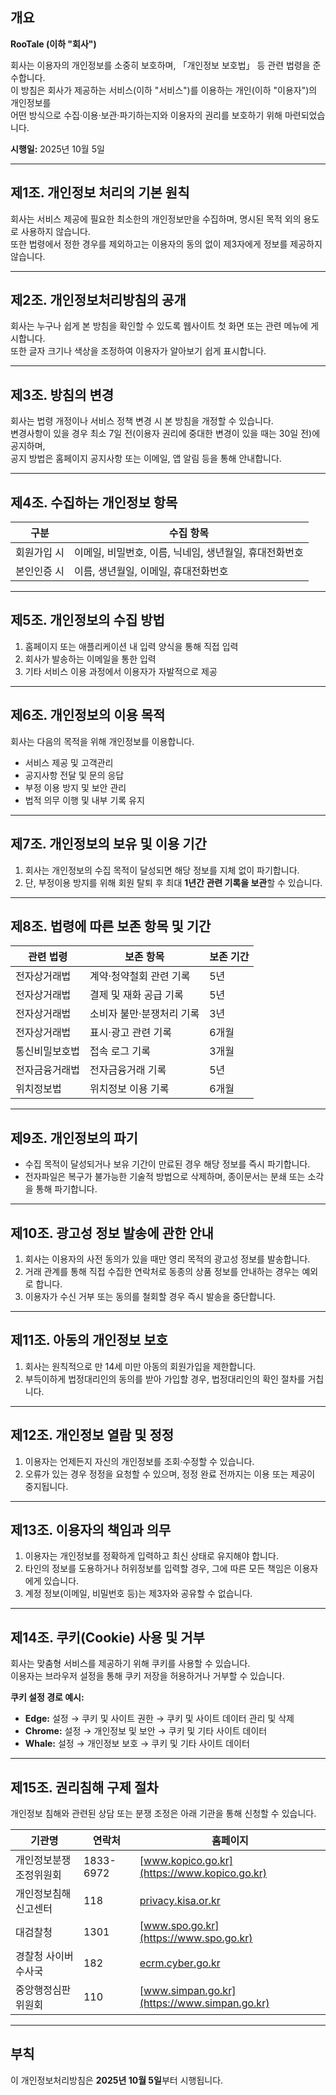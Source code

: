 ## 개요

**RooTale (이하 "회사")**

회사는 이용자의 개인정보를 소중히 보호하며, 「개인정보 보호법」 등 관련 법령을 준수합니다.  
이 방침은 회사가 제공하는 서비스(이하 "서비스")를 이용하는 개인(이하 "이용자")의 개인정보를  
어떤 방식으로 수집·이용·보관·파기하는지와 이용자의 권리를 보호하기 위해 마련되었습니다.

**시행일:** 2025년 10월 5일  

---

## 제1조. 개인정보 처리의 기본 원칙
회사는 서비스 제공에 필요한 최소한의 개인정보만을 수집하며, 명시된 목적 외의 용도로 사용하지 않습니다.  
또한 법령에서 정한 경우를 제외하고는 이용자의 동의 없이 제3자에게 정보를 제공하지 않습니다.

---

## 제2조. 개인정보처리방침의 공개
회사는 누구나 쉽게 본 방침을 확인할 수 있도록 웹사이트 첫 화면 또는 관련 메뉴에 게시합니다.  
또한 글자 크기나 색상을 조정하여 이용자가 알아보기 쉽게 표시합니다.

---

## 제3조. 방침의 변경
회사는 법령 개정이나 서비스 정책 변경 시 본 방침을 개정할 수 있습니다.  
변경사항이 있을 경우 최소 7일 전(이용자 권리에 중대한 변경이 있을 때는 30일 전)에 공지하며,  
공지 방법은 홈페이지 공지사항 또는 이메일, 앱 알림 등을 통해 안내합니다.

---

## 제4조. 수집하는 개인정보 항목

| 구분 | 수집 항목 |
|------|------------|
| 회원가입 시 | 이메일, 비밀번호, 이름, 닉네임, 생년월일, 휴대전화번호 |
| 본인인증 시 | 이름, 생년월일, 이메일, 휴대전화번호 |

---

## 제5조. 개인정보의 수집 방법
1. 홈페이지 또는 애플리케이션 내 입력 양식을 통해 직접 입력  
2. 회사가 발송하는 이메일을 통한 입력  
3. 기타 서비스 이용 과정에서 이용자가 자발적으로 제공  

---

## 제6조. 개인정보의 이용 목적
회사는 다음의 목적을 위해 개인정보를 이용합니다.

- 서비스 제공 및 고객관리  
- 공지사항 전달 및 문의 응답  
- 부정 이용 방지 및 보안 관리  
- 법적 의무 이행 및 내부 기록 유지  

---

## 제7조. 개인정보의 보유 및 이용 기간
1. 회사는 개인정보의 수집 목적이 달성되면 해당 정보를 지체 없이 파기합니다.  
2. 단, 부정이용 방지를 위해 회원 탈퇴 후 최대 **1년간 관련 기록을 보관**할 수 있습니다.

---

## 제8조. 법령에 따른 보존 항목 및 기간

| 관련 법령 | 보존 항목 | 보존 기간 |
|------------|------------|------------|
| 전자상거래법 | 계약·청약철회 관련 기록 | 5년 |
| 전자상거래법 | 결제 및 재화 공급 기록 | 5년 |
| 전자상거래법 | 소비자 불만·분쟁처리 기록 | 3년 |
| 전자상거래법 | 표시·광고 관련 기록 | 6개월 |
| 통신비밀보호법 | 접속 로그 기록 | 3개월 |
| 전자금융거래법 | 전자금융거래 기록 | 5년 |
| 위치정보법 | 위치정보 이용 기록 | 6개월 |

---

## 제9조. 개인정보의 파기
- 수집 목적이 달성되거나 보유 기간이 만료된 경우 해당 정보를 즉시 파기합니다.  
- 전자파일은 복구가 불가능한 기술적 방법으로 삭제하며, 종이문서는 분쇄 또는 소각을 통해 파기합니다.

---

## 제10조. 광고성 정보 발송에 관한 안내
1. 회사는 이용자의 사전 동의가 있을 때만 영리 목적의 광고성 정보를 발송합니다.  
2. 거래 관계를 통해 직접 수집한 연락처로 동종의 상품 정보를 안내하는 경우는 예외로 합니다.  
3. 이용자가 수신 거부 또는 동의를 철회할 경우 즉시 발송을 중단합니다.

---

## 제11조. 아동의 개인정보 보호
1. 회사는 원칙적으로 만 14세 미만 아동의 회원가입을 제한합니다.  
2. 부득이하게 법정대리인의 동의를 받아 가입할 경우, 법정대리인의 확인 절차를 거칩니다.

---

## 제12조. 개인정보 열람 및 정정
1. 이용자는 언제든지 자신의 개인정보를 조회·수정할 수 있습니다.  
2. 오류가 있는 경우 정정을 요청할 수 있으며, 정정 완료 전까지는 이용 또는 제공이 중지됩니다.

---

## 제13조. 이용자의 책임과 의무
1. 이용자는 개인정보를 정확하게 입력하고 최신 상태로 유지해야 합니다.  
2. 타인의 정보를 도용하거나 허위정보를 입력할 경우, 그에 따른 모든 책임은 이용자에게 있습니다.  
3. 계정 정보(이메일, 비밀번호 등)는 제3자와 공유할 수 없습니다.

---

## 제14조. 쿠키(Cookie) 사용 및 거부
회사는 맞춤형 서비스를 제공하기 위해 쿠키를 사용할 수 있습니다.  
이용자는 브라우저 설정을 통해 쿠키 저장을 허용하거나 거부할 수 있습니다.  

**쿠키 설정 경로 예시:**
- **Edge:** 설정 → 쿠키 및 사이트 권한 → 쿠키 및 사이트 데이터 관리 및 삭제  
- **Chrome:** 설정 → 개인정보 및 보안 → 쿠키 및 기타 사이트 데이터  
- **Whale:** 설정 → 개인정보 보호 → 쿠키 및 기타 사이트 데이터  

---

## 제15조. 권리침해 구제 절차
개인정보 침해와 관련된 상담 또는 분쟁 조정은 아래 기관을 통해 신청할 수 있습니다.

| 기관명 | 연락처 | 홈페이지 |
|---------|---------|-----------|
| 개인정보분쟁조정위원회 | 1833-6972 | [www.kopico.go.kr](https://www.kopico.go.kr) |
| 개인정보침해신고센터 | 118 | [privacy.kisa.or.kr](https://privacy.kisa.or.kr) |
| 대검찰청 | 1301 | [www.spo.go.kr](https://www.spo.go.kr) |
| 경찰청 사이버수사국 | 182 | [ecrm.cyber.go.kr](https://ecrm.cyber.go.kr) |
| 중앙행정심판위원회 | 110 | [www.simpan.go.kr](https://www.simpan.go.kr) |

---

## 부칙
이 개인정보처리방침은 **2025년 10월 5일**부터 시행됩니다.